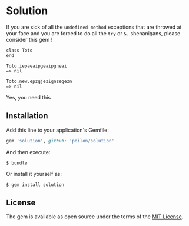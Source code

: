 # Solution

If you are sick of all the `undefined method` exceptions that are throwed at your face and
you are forced to do all the `try` or `&.` shenanigans, please consider this gem !

```
class Toto
end

Toto.iepaeaipgeaipgneai
=> nil

Toto.new.epzgjezignzegezn
=> nil

```

Yes, you need this


## Installation

Add this line to your application's Gemfile:

```ruby
gem 'solution', github: 'poilon/solution'
```

And then execute:

    $ bundle

Or install it yourself as:

    $ gem install solution


## License

The gem is available as open source under the terms of the [MIT License](http://opensource.org/licenses/MIT).

